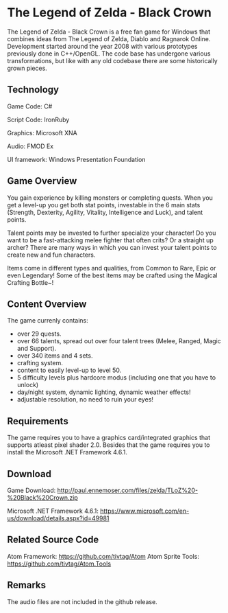 # The Legend of Zelda - Black Crown
The Legend of Zelda - Black Crown is a free fan game for Windows that combines ideas from The Legend of Zelda, Diablo and Ragnarok Online.
Development started around the year 2008 with various prototypes previously done in C++/OpenGL.
The code base has undergone various transformations, but like with any old codebase there are some historically grown pieces.

## Technology
Game Code: C#

Script Code: IronRuby

Graphics: Microsoft XNA

Audio: FMOD Ex

UI framework: Windows Presentation Foundation

## Game Overview
You gain experience by killing monsters or completing quests. 
When you get a level-up you get both stat points, investable in the 6 main stats
(Strength, Dexterity, Agility, Vitality, Intelligence and Luck), and talent points.

Talent points may be invested to further specialize your character! 
Do you want to be a fast-attacking melee fighter that often crits? Or a straight up archer?
There are many ways in which you can invest your talent points to create new and fun characters.

Items come in different types and qualities, from Common to Rare, Epic or even Legendary!
Some of the best items may be crafted using the Magical Crafting Bottle~!

## Content Overview
The game currenly contains:
- over 29 quests.
- over 66 talents, spread out over four talent trees (Melee, Ranged, Magic and Support).
- over 340 items and 4 sets.
- crafting system.
- content to easily level-up to level 50.
- 5 difficulty levels plus hardcore modus (including one that you have to unlock)
- day/night system, dynamic lighting, dynamic weather effects!
- adjustable resolution, no need to ruin your eyes!

## Requirements
The game requires you to have a graphics card/integrated graphics that supports atleast pixel shader 2.0.
Besides that the game requires you to install the Microsoft .NET Framework 4.6.1.

## Download
Game Download: http://paul.ennemoser.com/files/zelda/TLoZ%20-%20Black%20Crown.zip

Microsoft .NET Framework 4.6.1: https://www.microsoft.com/en-us/download/details.aspx?id=49981

## Related Source Code
Atom Framework: https://github.com/tivtag/Atom
Atom Sprite Tools: https://github.com/tivtag/Atom.Tools

## Remarks
The audio files are not included in the github release.
